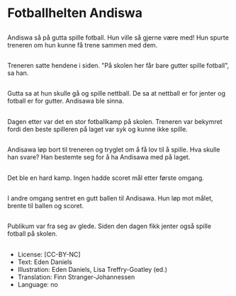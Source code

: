 # Fotballhelten Andiswa 

##
Andiswa så på gutta spille fotball. Hun ville så gjerne være med! Hun spurte treneren om hun kunne få trene sammen med dem.

##
Treneren satte hendene i siden. "På skolen her får bare gutter spille fotball", sa han.

##
Gutta sa at hun skulle gå og spille nettball. De sa at nettball er for jenter og fotball er for gutter. Andisawa ble sinna.

##
Dagen etter var det en stor fotballkamp på skolen. Treneren var bekymret fordi den beste spilleren på laget var syk og kunne ikke spille.

##
Andisawa løp bort til treneren og tryglet om å få lov til å spille. Hva skulle han svare? Han bestemte seg for å ha Andisawa med på laget.

##
Det ble en hard kamp. Ingen hadde scoret mål etter første omgang.

##
I andre omgang sentret en gutt ballen til Andisawa. Hun løp mot målet, brente til ballen og scoret.

##
Publikum var fra seg av glede. Siden den dagen fikk jenter også spille fotball på skolen.

##
* License: [CC-BY-NC]
* Text: Eden Daniels
* Illustration: Eden Daniels, Lisa Treffry-Goatley (ed.)
* Translation: Finn Stranger-Johannessen
* Language: no
